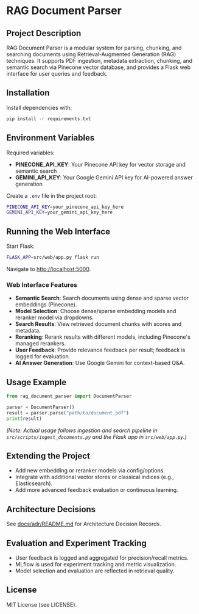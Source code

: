 # RAG Document Parser

## Project Description
RAG Document Parser is a modular system for parsing, chunking, and searching documents using Retrieval-Augmented Generation (RAG) techniques. It supports PDF ingestion, metadata extraction, chunking, and semantic search via Pinecone vector database, and provides a Flask web interface for user queries and feedback.

## Installation
Install dependencies with:
```bash
pip install -r requirements.txt
```

## Environment Variables
Required variables:
- **PINECONE_API_KEY**: Your Pinecone API key for vector storage and semantic search
- **GEMINI_API_KEY**: Your Google Gemini API key for AI-powered answer generation

Create a `.env` file in the project root:
```bash
PINECONE_API_KEY=your_pinecone_api_key_here
GEMINI_API_KEY=your_gemini_api_key_here
```

## Running the Web Interface
Start Flask:
```bash
FLASK_APP=src/web/app.py flask run
```
Navigate to [http://localhost:5000](http://localhost:5000).

### Web Interface Features
- **Semantic Search**: Search documents using dense and sparse vector embeddings (Pinecone).
- **Model Selection**: Choose dense/sparse embedding models and reranker model via dropdowns.
- **Search Results**: View retrieved document chunks with scores and metadata.
- **Reranking**: Rerank results with different models, including Pinecone's managed rerankers.
- **User Feedback**: Provide relevance feedback per result; feedback is logged for evaluation.
- **AI Answer Generation**: Use Google Gemini for context-based Q&A.

## Usage Example
```python
from rag_document_parser import DocumentParser

parser = DocumentParser()
result = parser.parse("path/to/document.pdf")
print(result)
```
*(Note: Actual usage follows ingestion and search pipeline in `src/scripts/ingest_documents.py` and the Flask app in `src/web/app.py`.)*

## Extending the Project
- Add new embedding or reranker models via config/options.
- Integrate with additional vector stores or classical indices (e.g., Elasticsearch).
- Add more advanced feedback evaluation or continuous learning.

## Architecture Decisions
See [docs/adr/README.md](docs/adr/README.md) for Architecture Decision Records.

## Evaluation and Experiment Tracking
- User feedback is logged and aggregated for precision/recall metrics.
- MLflow is used for experiment tracking and metric visualization.
- Model selection and evaluation are reflected in retrieval quality.

## License
MIT License (see LICENSE).